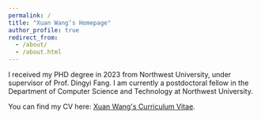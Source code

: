 ```yaml
---
permalink: /
title: "Xuan Wang‘s Homepage"
author_profile: true
redirect_from: 
  - /about/
  - /about.html
---
```


I received my PHD degree in 2023 from Northwest University, under supervisor of Prof. Dingyi Fang. I am currently a postdoctoral fellow in the Department of Computer Science and Technology at Northwest University. 

You can find my CV here: [Xuan Wang's Curriculum Vitae](../assets/XueSun_CV.pdf).
